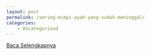 ```yaml
---
layout: post
permalink: /sering-mimpi-ayah-yang-sudah-meninggal/
categories:
    - Uncategorized
---
```


[Baca Selengkapnya](/05)